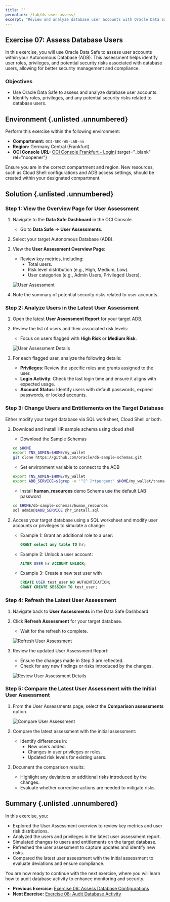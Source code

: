```yaml
---
title: ""
permalink: /lab/ds-user-assess/
excerpt: "Review and analyze database user accounts with Oracle Data Safe."
---
```

<!-- markdownlint-disable MD013 -->
<!-- markdownlint-disable MD024 -->
<!-- markdownlint-disable MD033 -->
<!-- markdownlint-disable MD041 -->

## Exercise 07: Assess Database Users

In this exercise, you will use Oracle Data Safe to assess user accounts within
your Autonomous Database (ADB). This assessment helps identify user roles,
privileges, and potential security risks associated with database users,
allowing for better security management and compliance.

### Objectives

- Use Oracle Data Safe to assess and analyze database user accounts.
- Identify roles, privileges, and any potential security risks related to
  database users.

## Environment {.unlisted .unnumbered}

Perform this exercise within the following environment:

- **Compartment:** `OCI-SEC-WS-LAB-nn`
- **Region:** Germany Central (Frankfurt)
- **OCI Console URL:** [OCI Console Frankfurt - Login](https://console.eu-frankfurt-1.oraclecloud.com){:target="_blank" rel="noopener"}

Ensure you are in the correct compartment and region. New resources, such as
Cloud Shell configurations and ADB access settings, should be created within
your designated compartment.

## Solution {.unlisted .unnumbered}

### Step 1: View the Overview Page for User Assessment

1. Navigate to the **Data Safe Dashboard** in the OCI Console.
   - Go to **Data Safe** → **User Assessments**.

2. Select your target Autonomous Database (ADB).

3. View the **User Assessment Overview Page**:
   - Review key metrics, including:
     - Total users.
     - Risk level distribution (e.g., High, Medium, Low).
     - User categories (e.g., Admin Users, Privileged Users).

   ![User Assessment](../../images/data_safe_user_assessment01.png)

4. Note the summary of potential security risks related to user accounts.

### Step 2: Analyze Users in the Latest User Assessment

1. Open the latest **User Assessment Report** for your target ADB.

2. Review the list of users and their associated risk levels:
   - Focus on users flagged with **High Risk** or **Medium Risk**.

   ![User Assessment Details](../../images/ex07_user_assessment_details01.png)

3. For each flagged user, analyze the following details:
   - **Privileges**: Review the specific roles and grants assigned to the user.
   - **Login Activity**: Check the last login time and ensure it aligns with expected usage.
   - **Account Status**: Identify users with default passwords, expired passwords, or locked accounts.

### Step 3: Change Users and Entitlements on the Target Database

Either modify your target database via SQL worksheet, Cloud Shell or both.

1. Download and install HR sample schema using cloud shell

   - Download the Sample Schemas

   ```bash
   cd $HOME
   export TNS_ADMIN=$HOME/my_wallet
   git clone https://github.com/oracle/db-sample-schemas.git
   ```

   - Set environment variable to connect to the ADB
  
   ```bash
   export TNS_ADMIN=$HOME/my_wallet
   export ADB_SERVICE=$(grep -o '^[^ ]*tpurgent' $HOME/my_wallet/tnsnames.ora)
   ```

   - Install **human_resources** demo Schema use the default LAB password

   ```bash
   cd $HOME/db-sample-schemas/human_resources
   sql admin@$ADB_SERVICE @hr_install.sql
   ```

2. Access your target database using a SQL worksheet and modify user accounts or privileges to simulate a change:

   - Example 1: Grant an additional role to a user:

     ```sql
     GRANT select any table TO hr;
     ```

   - Example 2: Unlock a user account:

     ```sql
     ALTER USER hr ACCOUNT UNLOCK;
     ```

   - Example 3: Create a new test user with 

     ```sql
     CREATE USER test_user NO AUTHENTICATION;
     GRANT CREATE SESSION TO test_user;
     ```

### Step 4: Refresh the Latest User Assessment

1. Navigate back to **User Assessments** in the Data Safe Dashboard.

2. Click **Refresh Assessment** for your target database.
   - Wait for the refresh to complete.

   ![Refresh User Assessment](../../images/ex07_ds_refresh01.png)

3. Review the updated User Assessment Report:
   - Ensure the changes made in Step 3 are reflected.
   - Check for any new findings or risks introduced by the changes.

   ![Review User Assessment Details](../../images/ex07_user_assessment_details02.png)

### Step 5: Compare the Latest User Assessment with the Initial User Assessment

1. From the User Assessments page, select the **Comparison assessments** option.

   ![Compare User Assessment](../../images/ex07_user_assessment_details02.png)

2. Compare the latest assessment with the initial assessment:
   - Identify differences in:
     - New users added.
     - Changes in user privileges or roles.
     - Updated risk levels for existing users.

3. Document the comparison results:
   - Highlight any deviations or additional risks introduced by the changes.
   - Evaluate whether corrective actions are needed to mitigate risks.

## Summary {.unlisted .unnumbered}

In this exercise, you:

- Explored the User Assessment overview to review key metrics and user risk distributions.
- Analyzed the users and privileges in the latest user assessment report.
- Simulated changes to users and entitlements on the target database.
- Refreshed the user assessment to capture updates and identify new risks.
- Compared the latest user assessment with the initial assessment to evaluate deviations and ensure compliance.

You are now ready to continue with the next exercise, where you will learn how
to audit database activity to enhance monitoring and security.

<!-- For Pandoc -->
- **Previous Exercise:** [Exercise 06: Assess Database Configurations](#exercise-06-assess-database-configurations)
- **Next Exercise:** [Exercise 08: Audit Database Activity](#exercise-08-audit-database-activity)

<!-- For Jekyll -->
<!-- 
- **Previous Exercise:** [Exercise 06: Assess Database Configurations](../ex03/3x06-Exercise.md)
- **Next Exercise:** [Exercise 08: Audit Database Activity](../ex03/3x08-Exercise.md)
-->
